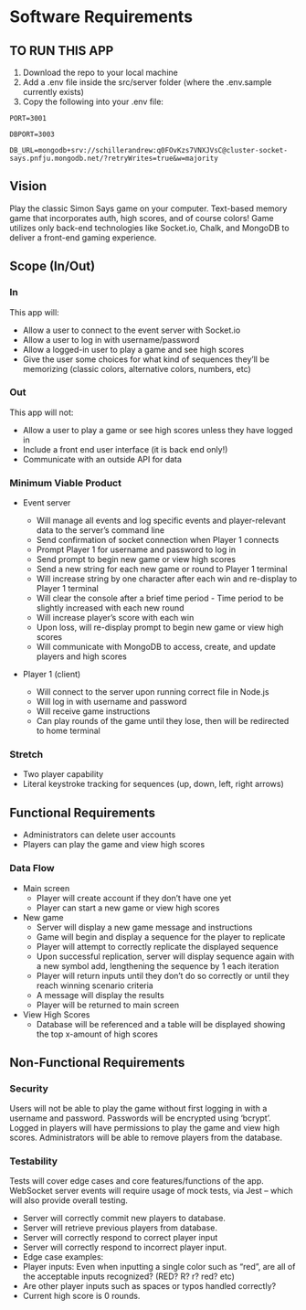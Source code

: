 # Software Requirements

## TO RUN THIS APP

1. Download the repo to your local machine
2. Add a .env file inside the src/server folder (where the .env.sample currently exists)
3. Copy the following into your .env file:

```
PORT=3001

DBPORT=3003

DB_URL=mongodb+srv://schillerandrew:q0FOvKzs7VNXJVsC@cluster-socket-says.pnfju.mongodb.net/?retryWrites=true&w=majority
```

## Vision

Play the classic Simon Says game on your computer. Text-based memory game that incorporates auth, high scores, and of course colors! Game utilizes only back-end technologies like Socket.io, Chalk, and MongoDB to deliver a front-end gaming experience.

## Scope (In/Out)

### In

This app will:

- Allow a user to connect to the event server with Socket.io
- Allow a user to log in with username/password
- Allow a logged-in user to play a game and see high scores
- Give the user some choices for what kind of sequences they’ll be memorizing (classic colors, alternative colors, numbers, etc)

### Out

This app will not:

- Allow a user to play a game or see high scores unless they have logged in
- Include a front end user interface (it is back end only!)
- Communicate with an outside API for data

### Minimum Viable Product

- Event server
  - Will manage all events and log specific events and player-relevant data to the server’s command line
  - Send confirmation of socket connection when Player 1 connects
  - Prompt Player 1 for username and password to log in
  - Send prompt to begin new game or view high scores
  - Send a new string for each new game or round to Player 1 terminal
  - Will increase string by one character after each win and re-display to Player 1 terminal
  - Will clear the console after a brief time period - Time period to be slightly increased with each new round
  - Will increase player’s score with each win
  - Upon loss, will re-display prompt to begin new game or view high scores
  - Will communicate with MongoDB to access, create, and update players and high scores

- Player 1 (client)
  - Will connect to the server upon running correct file in Node.js
  - Will log in with username and password
  - Will receive game instructions
  - Can play rounds of the game until they lose, then will be redirected to home terminal

### Stretch

- Two player capability
- Literal keystroke tracking for sequences (up, down, left, right arrows)

## Functional Requirements

- Administrators can delete user accounts
- Players can play the game and view high scores

### Data Flow

- Main screen
  - Player will create account if they don’t have one yet
  - Player can start a new game or view high scores
- New game
  - Server will display a new game message and instructions
  - Game will begin and display a sequence for the player to replicate
  - Player will attempt to correctly replicate the displayed sequence
  - Upon successful replication, server will display sequence again with a new symbol add, lengthening the sequence by 1 each iteration
  - Player will return inputs until they don’t do so correctly or until they reach winning scenario criteria
  - A message will display the results
  - Player will be returned to main screen
- View High Scores
  - Database will be referenced and a table will be displayed showing the top x-amount of high scores

## Non-Functional Requirements

### Security

Users will not be able to play the game without first logging in with a username and password.  Passwords will be encrypted using ‘bcrypt’.  Logged in players will have permissions to play the game and view high scores.  Administrators will be able to remove players from the database.

### Testability

Tests will cover edge cases and core features/functions of the app. WebSocket server events will require usage of mock tests, via Jest – which will also provide overall testing.

- Server will correctly commit new players to database.
- Server will retrieve previous players from database.
- Server will correctly respond to correct player input
- Server will correctly respond to incorrect player input.
- Edge case examples:
- Player inputs: Even when inputting a single color such as “red”, are all of the acceptable inputs recognized? (RED? R? r? red? etc)
- Are other player inputs such as spaces or typos handled correctly?
- Current high score is 0 rounds.
